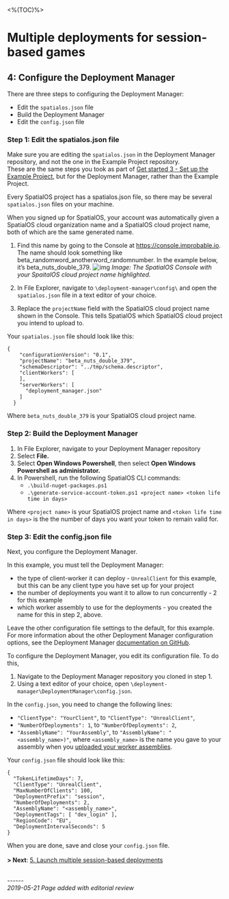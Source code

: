 <%(TOC)%>
# Multiple deployments for session-based games
## 4: Configure the Deployment Manager

There are three steps to configuring the Deployment Manager:

* Edit the `spatialos.json` file
* Build the Deployment Manager
* Edit the `config.json` file

### Step 1: Edit the spatialos.json file

Make sure you are editing the `spatialos.json` in the Deployment Manager repository, and not the one in the Example Project repository. <br/>
These are the same steps you took as part of [Get started 3 - Set up the Example Project]({{urlRoot}}/content/get-started/example-project/exampleproject-cloud-deployment), but for the Deployment Manager, rather than the Example Project. 

Every SpatialOS project has a spatialos.json file, so there may be several `spatialos.json` files on your machine. 

When you signed up for SpatialOS, your account was automatically given a SpatialOS cloud organization name and a SpatialOS cloud project name, both of which are the same generated name.

1. Find this name by going to the Console at <https://console.improbable.io>. The name should look something like beta_randomword_anotherword_randomnumber. In the example below, it’s beta_nuts_double_379. 
   ![img]({{assetRoot}}assets/tutorial/project-name.png)
   _Image: The SpatialOS Console with your SpaitalOS cloud project name highlighted._</br>


1. In File Explorer, navigate to `\deployment-manager\config\` and open the `spatialos.json` file in a text editor of your choice.
1. Replace the `projectName` field with the SpatialOS cloud project name shown in the Console. This tells SpatialOS which SpatialOS cloud project you intend to upload to.

Your `spatialos.json` file should look like this: 

```
{
    "configurationVersion": "0.1",
    "projectName": "beta_nuts_double_379",
    "schemaDescriptor": "../tmp/schema.descriptor",
    "clientWorkers": [
    ],
    "serverWorkers": [
      "deployment_manager.json"
    ]
  }
```

Where `beta_nuts_double_379` is your SpatialOS cloud project name. 

### Step 2: Build the Deployment Manager

1. In File Explorer, navigate to your Deployment Manager repository
1. Select **File.**
1. Select **Open Windows Powershell**, then select **Open Windows Powershell as administrator.**
1. In Powershell, run the following SpatialOS CLI commands: 
	- `.\build-nuget-packages.ps1`
	- `.\generate-service-account-token.ps1 <project name> <token life time in days>`

Where `<project name>` is your SpatialOS project name and `<token life time in days>` is the the number of days you want your token to remain valid for. 

### Step 3: Edit the config.json file

Next, you configure the Deployment Manager. 

In this example, you must tell the Deployment Manager:

*  the type of client-worker it can deploy - `UnrealClient` for this example, but this can be any client type you have set up for your project
* the number of deployments you want it to allow to run concurrently - 2 for this example
* which worker assembly to use for the deployments - you created the name for this in step 2, above.

Leave the other configuration file settings to the default, for this example.  For more information about the other Deployment Manager configuration options, see the Deployment Manager [documentation on GitHub](https://github.com/spatialos/deployment-manager). 

To configure the Deployment Manager, you edit its configuration file. 
To do this, 

1. Navigate to the Deployment Manager repository you cloned in step 1.
1. Using a text editor of your choice, open `\deployment-manager\DeploymentManager\config.json`. 

In the `config.json`, you need to change the following lines: 

- `"ClientType": "YourClient"`, to `"ClientType": "UnrealClient"`,
- `"NumberOfDeployments": 1`, to `"NumberOfDeployments": 2`,
- `"AssemblyName": "YourAssembly"`, to `"AssemblyName": "<assembly_name>)"`, where `<assembly_name>` is the name you gave to your assembly when you [uploaded your worker assemblies]({{urlRoot}}/content/tutorials/deployment-manager/tutorial-deploymentmgr-workers#step-2-upload-your-worker-assemblies).

Your `config.json` file should look like this: 

```
{
  "TokenLifetimeDays": 7,
  "ClientType": "UnrealClient",
  "MaxNumberOfClients": 100,
  "DeploymentPrefix": "session",
  "NumberOfDeployments": 2,
  "AssemblyName": "<assembly_name>",
  "DeploymentTags": [ "dev_login" ],
  "RegionCode": "EU",
  "DeploymentIntervalSeconds": 5
}
```

When you are done, save and close your `config.json` file. 
</br>
</br>
**> Next**: [5. Launch multiple session-based deployments]({{urlRoot}}/content/tutorials/deployment-manager/tutorial-deploymentmgr-launch)



<br/>------<br/>
_2019-05-21 Page added with editorial review_
